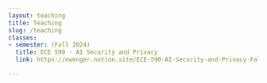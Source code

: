 ```yaml
---
layout: teaching
title: Teaching
slug: /teaching
classes:
- semester: (Fall 2024)
  title: ECE 590 - AI Security and Privacy 
  link: https://ewenger.notion.site/ECE-590-AI-Security-and-Privacy-Fall-2024-c7cdd48430fd4322bc94ec9b0a14254b

---
```


<!-- I am teaching/have taught the following classes:
<br /> -->
